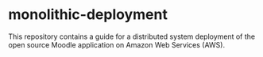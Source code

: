 # monolithic-deployment
This repository contains a guide for a distributed system deployment of the open source Moodle application on Amazon Web Services (AWS).
